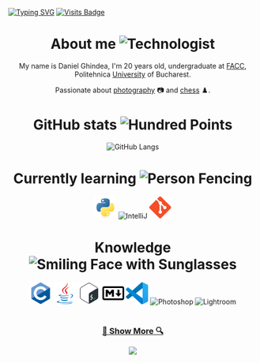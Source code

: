 <!--![Header](./header.png)-->

<!--[![Typing SVG](https://readme-typing-svg.demolab.com?font=Ubuntu&weight=500&size=26&pause=500&color=8C0707&background=FFB26F00&multiline=true&random=false&width=600&height=80&separator=%3C&lines=System.out.println(%22Hello+world%2C+I'm+Daniel!%22);%3C%2F%2F+CSE+Student)](https://git.io/typing-svg)-->
<!--
```

▀██▀  ▀██▀ ▀██▀        ▀██▀  █ ▀██    ██▀    ▀██▀▀█▄       █     ▀█▄   ▀█▀ ▀██▀ ▀██▀▀▀▀█  ▀██▀      ▄█▄ 
 ██    ██   ██          ██      ███  ███      ██   ██     ███     █▀█   █   ██   ██  ▄     ██       ███ 
 ██▀▀▀▀██   ██          ██      █▀█▄▄▀██      ██    ██   █  ██    █ ▀█▄ █   ██   ██▀▀█     ██       ▀█▀ 
 ██    ██   ██          ██      █ ▀█▀ ██      ██    ██  ▄▀▀▀▀█▄   █   ███   ██   ██        ██        █  
▄██▄  ▄██▄ ▄██▄        ▄██▄    ▄█▄ █ ▄██▄    ▄██▄▄▄█▀  ▄█▄  ▄██▄ ▄█▄   ▀█  ▄██▄ ▄██▄▄▄▄▄█ ▄██▄▄▄▄▄█  ▄  
                 ▀█                                                                                 ▀█▀ 
                                                                                                        
```
-->
[![Typing SVG](https://readme-typing-svg.demolab.com?font=TIMES&weight=900&size=33&duration=1000&pause=500&color=A83636&vCenter=true&multiline=true&random=false&width=1000&height=100&lines=%E2%96%88%E2%96%80%E2%96%84+%E2%96%84%E2%96%80%E2%96%84+%E2%96%88%E2%96%84+%E2%96%88+%E2%96%88+%E2%96%88%E2%96%88%E2%96%80+%E2%96%88++;%E2%96%88%E2%96%84%E2%96%80+%E2%96%88%E2%96%80%E2%96%88+%E2%96%88+%E2%96%80%E2%96%88+%E2%96%88+%E2%96%88%E2%96%84%E2%96%84+%E2%96%88%E2%96%84%E2%96%84)](https://git.io/typing-svg)
[![Visits Badge](https://badges.pufler.dev/visits/Ghindea/badge-it)](https://badges.pufler.dev)

<div align="center">

# About me <img src="https://raw.githubusercontent.com/Tarikul-Islam-Anik/Animated-Fluent-Emojis/master/Emojis/People/Technologist.png" alt="Technologist" width="30" height="30" />
My name is Daniel Ghindea, I'm 20 years old, undergraduate at [FACC](https://acs.pub.ro/en/), Politehnica [University](https://upb.ro/en/) of Bucharest.

Passionate about [photography](https://www.instagram.com/daniel_ghindea/) 📷 and [chess](https://www.chess.com/member/ghindea) ♟️.

# GitHub stats <img src="https://raw.githubusercontent.com/Tarikul-Islam-Anik/Animated-Fluent-Emojis/master/Emojis/Smilies/Hundred%20Points.png" alt="Hundred Points" width="30" height="30" />
![GitHub Langs](https://github-readme-stats.vercel.app/api/top-langs/?username=Ghindea&layout=compact&theme=dark)

<!--[![trophy](https://github-profile-trophy.vercel.app/?username=Ghindea&theme=onedark)](https://github.com/ryo-ma/github-profile-trophy)-->

# Currently learning <img src="https://raw.githubusercontent.com/Tarikul-Islam-Anik/Animated-Fluent-Emojis/master/Emojis/People/Person%20Fencing.png" alt="Person Fencing" width="30" height="30" />
<div>
<img width="45" src="https://github.com/devicons/devicon/blob/v2.15.1/icons/python/python-original.svg" alt="Python" />
<img width="45" src="https://upload.wikimedia.org/wikipedia/commons/9/9c/IntelliJ_IDEA_Icon.svg" alt="IntelliJ" />
<img width="45" src="https://github.com/devicons/devicon/blob/v2.15.1/icons/git/git-original.svg" alt="Git" />
</div>

# Knowledge <img src="https://raw.githubusercontent.com/Tarikul-Islam-Anik/Animated-Fluent-Emojis/master/Emojis/Smilies/Smiling%20Face%20with%20Sunglasses.png" alt="Smiling Face with Sunglasses" width="30" height="30" />
<div>
<img width="45" src="https://github.com/devicons/devicon/blob/v2.15.1/icons/c/c-original.svg" alt="C" />
<img width="45" src="https://github.com/devicons/devicon/blob/v2.15.1/icons/java/java-original.svg" alt="Java" />
<!-- <img width="45" src="https://github.com/devicons/devicon/blob/v2.15.1/icons/cplusplus/cplusplus-original.svg" alt="C++" /> -->
<img width="45" src="https://github.com/devicons/devicon/blob/v2.15.1/icons/bash/bash-original.svg" alt="bash" />
<img width="45" src="https://github.com/devicons/devicon/blob/v2.15.1/icons/markdown/markdown-original.svg" alt="markdown" />
<img width="45" src="https://github.com/devicons/devicon/blob/v2.15.1/icons/vscode/vscode-original.svg" alt="VSCode" />
<img width="45" src="https://upload.wikimedia.org/wikipedia/commons/thumb/a/af/Adobe_Photoshop_CC_icon.svg/1024px-Adobe_Photoshop_CC_icon.svg.png?20200616073617" alt="Photoshop" />
<img width="45" src="https://upload.wikimedia.org/wikipedia/commons/thumb/b/b6/Adobe_Photoshop_Lightroom_CC_logo.svg/1024px-Adobe_Photoshop_Lightroom_CC_logo.svg.png?20200616120137" alt="Lightroom" />
</div>
</div>
<br>
<h3 align="center">
  <a href="https://github.com/Ghindea?tab=repositories" title="Show Repositories">🔎 Show More 🔍</a>
</h3>


<div align="center">
  <img src="https://user-images.githubusercontent.com/74038190/213866269-5d00981c-7c98-46d7-8a8e-16f462f15227.gif" width="200" />
</div>
<!---
**Ghindea/Ghindea** is a ✨ _special_ ✨ repository because its `README.md` (this file) appears on your GitHub profile.
Here are some ideas to get you started:
- 🔭 I’m currently working on ...
- 🌱 I’m currently learning ...
- 👯 I’m looking to collaborate on ...
- 🤔 I’m looking for help with ...
- 💬 Ask me about ...
- 📫 How to reach me: ...
- 😄 Pronouns: ...
- ⚡ Fun fact: ...
--->
